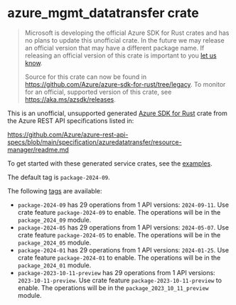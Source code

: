 # azure_mgmt_datatransfer crate

> Microsoft is developing the official Azure SDK for Rust crates and has no plans to update this unofficial crate.
> In the future we may release an official version that may have a different package name.
> If releasing an official version of this crate is important to you [let us know](https://github.com/Azure/azure-sdk-for-rust/issues/new/choose).
>
> Source for this crate can now be found in <https://github.com/Azure/azure-sdk-for-rust/tree/legacy>.
> To monitor for an official, supported version of this crate, see <https://aka.ms/azsdk/releases>.

This is an unofficial, unsupported generated [Azure SDK for Rust](https://github.com/Azure/azure-sdk-for-rust/tree/legacy) crate from the Azure REST API specifications listed in:

https://github.com/Azure/azure-rest-api-specs/blob/main/specification/azuredatatransfer/resource-manager/readme.md

To get started with these generated service crates, see the [examples](https://github.com/Azure/azure-sdk-for-rust/blob/legacy/services/README.md#examples).

The default tag is `package-2024-09`.

The following [tags](https://github.com/Azure/azure-sdk-for-rust/blob/legacy/services/tags.md) are available:

- `package-2024-09` has 29 operations from 1 API versions: `2024-09-11`. Use crate feature `package-2024-09` to enable. The operations will be in the `package_2024_09` module.
- `package-2024-05` has 29 operations from 1 API versions: `2024-05-07`. Use crate feature `package-2024-05` to enable. The operations will be in the `package_2024_05` module.
- `package-2024-01` has 29 operations from 1 API versions: `2024-01-25`. Use crate feature `package-2024-01` to enable. The operations will be in the `package_2024_01` module.
- `package-2023-10-11-preview` has 29 operations from 1 API versions: `2023-10-11-preview`. Use crate feature `package-2023-10-11-preview` to enable. The operations will be in the `package_2023_10_11_preview` module.